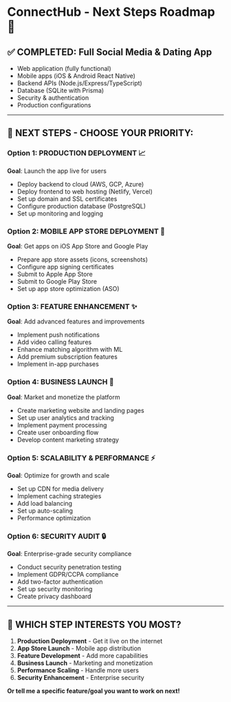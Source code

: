 # ConnectHub - Next Steps Roadmap 🚀

## ✅ COMPLETED: Full Social Media & Dating App
- Web application (fully functional)
- Mobile apps (iOS & Android React Native)
- Backend APIs (Node.js/Express/TypeScript)
- Database (SQLite with Prisma)
- Security & authentication
- Production configurations

---

## 🎯 **NEXT STEPS - CHOOSE YOUR PRIORITY:**

### **Option 1: PRODUCTION DEPLOYMENT** 📈
**Goal**: Launch the app live for users
- Deploy backend to cloud (AWS, GCP, Azure)
- Deploy frontend to web hosting (Netlify, Vercel)
- Set up domain and SSL certificates
- Configure production database (PostgreSQL)
- Set up monitoring and logging

### **Option 2: MOBILE APP STORE DEPLOYMENT** 📱
**Goal**: Get apps on iOS App Store and Google Play
- Prepare app store assets (icons, screenshots)
- Configure app signing certificates
- Submit to Apple App Store
- Submit to Google Play Store
- Set up app store optimization (ASO)

### **Option 3: FEATURE ENHANCEMENT** ✨
**Goal**: Add advanced features and improvements
- Implement push notifications
- Add video calling features
- Enhance matching algorithm with ML
- Add premium subscription features
- Implement in-app purchases

### **Option 4: BUSINESS LAUNCH** 💼
**Goal**: Market and monetize the platform
- Create marketing website and landing pages
- Set up user analytics and tracking
- Implement payment processing
- Create user onboarding flow
- Develop content marketing strategy

### **Option 5: SCALABILITY & PERFORMANCE** ⚡
**Goal**: Optimize for growth and scale
- Set up CDN for media delivery
- Implement caching strategies
- Add load balancing
- Set up auto-scaling
- Performance optimization

### **Option 6: SECURITY AUDIT** 🔒
**Goal**: Enterprise-grade security compliance
- Conduct security penetration testing
- Implement GDPR/CCPA compliance
- Add two-factor authentication
- Set up security monitoring
- Create privacy dashboard

---

## 🤔 **WHICH STEP INTERESTS YOU MOST?**

1. **Production Deployment** - Get it live on the internet
2. **App Store Launch** - Mobile app distribution  
3. **Feature Development** - Add more capabilities
4. **Business Launch** - Marketing and monetization
5. **Performance Scaling** - Handle more users
6. **Security Enhancement** - Enterprise security

**Or tell me a specific feature/goal you want to work on next!**
